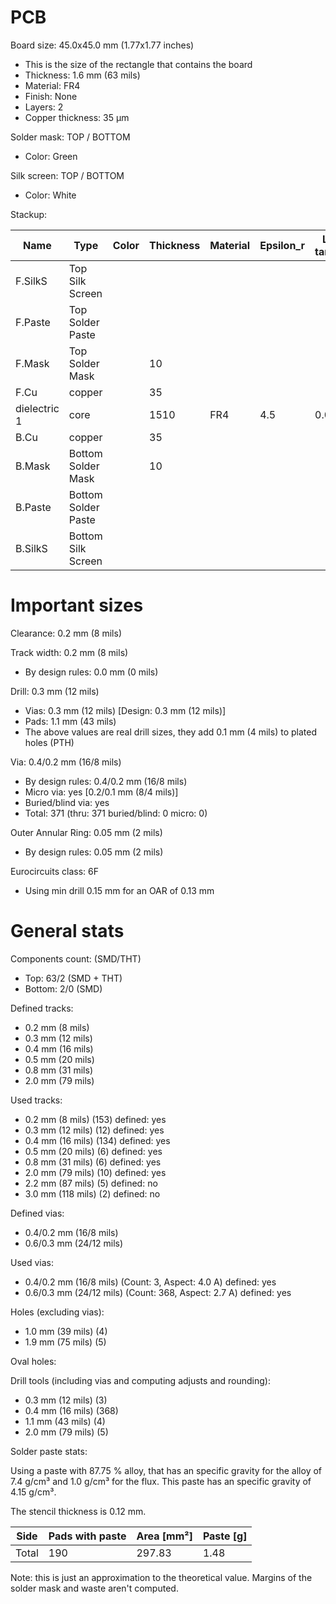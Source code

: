 # PCB

Board size: 45.0x45.0 mm (1.77x1.77 inches)

- This is the size of the rectangle that contains the board
- Thickness: 1.6 mm (63 mils)
- Material: FR4
- Finish: None
- Layers: 2
- Copper thickness: 35 µm

Solder mask: TOP / BOTTOM

- Color: Green

Silk screen: TOP / BOTTOM

- Color: White


Stackup:

| Name                 | Type                 | Color            | Thickness | Material        | Epsilon_r | Loss tangent |
|----------------------|----------------------|------------------|-----------|-----------------|-----------|--------------|
| F.SilkS              | Top Silk Screen      |                  |           |                 |           |              |
| F.Paste              | Top Solder Paste     |                  |           |                 |           |              |
| F.Mask               | Top Solder Mask      |                  |        10 |                 |           |              |
| F.Cu                 | copper               |                  |        35 |                 |           |              |
| dielectric 1         | core                 |                  |      1510 | FR4             |       4.5 |        0.020 |
| B.Cu                 | copper               |                  |        35 |                 |           |              |
| B.Mask               | Bottom Solder Mask   |                  |        10 |                 |           |              |
| B.Paste              | Bottom Solder Paste  |                  |           |                 |           |              |
| B.SilkS              | Bottom Silk Screen   |                  |           |                 |           |              |

# Important sizes

Clearance: 0.2 mm (8 mils)

Track width: 0.2 mm (8 mils)

- By design rules: 0.0 mm (0 mils)

Drill: 0.3 mm (12 mils)

- Vias: 0.3 mm (12 mils) [Design: 0.3 mm (12 mils)]
- Pads: 1.1 mm (43 mils)
- The above values are real drill sizes, they add 0.1 mm (4 mils) to plated holes (PTH)

Via: 0.4/0.2 mm (16/8 mils)

- By design rules: 0.4/0.2 mm (16/8 mils)
- Micro via: yes [0.2/0.1 mm (8/4 mils)]
- Buried/blind via: yes
- Total: 371 (thru: 371 buried/blind: 0 micro: 0)

Outer Annular Ring: 0.05 mm (2 mils)

- By design rules: 0.05 mm (2 mils)

Eurocircuits class: 6F
- Using min drill 0.15 mm for an OAR of 0.13 mm


# General stats

Components count: (SMD/THT)

- Top: 63/2 (SMD + THT)
- Bottom: 2/0 (SMD)

Defined tracks:

- 0.2 mm (8 mils)
- 0.3 mm (12 mils)
- 0.4 mm (16 mils)
- 0.5 mm (20 mils)
- 0.8 mm (31 mils)
- 2.0 mm (79 mils)

Used tracks:

- 0.2 mm (8 mils) (153) defined: yes
- 0.3 mm (12 mils) (12) defined: yes
- 0.4 mm (16 mils) (134) defined: yes
- 0.5 mm (20 mils) (6) defined: yes
- 0.8 mm (31 mils) (6) defined: yes
- 2.0 mm (79 mils) (10) defined: yes
- 2.2 mm (87 mils) (5) defined: no
- 3.0 mm (118 mils) (2) defined: no

Defined vias:

- 0.4/0.2 mm (16/8 mils)
- 0.6/0.3 mm (24/12 mils)

Used vias:

- 0.4/0.2 mm (16/8 mils) (Count: 3, Aspect: 4.0 A) defined: yes
- 0.6/0.3 mm (24/12 mils) (Count: 368, Aspect: 2.7 A) defined: yes

Holes (excluding vias):

- 1.0 mm (39 mils) (4)
- 1.9 mm (75 mils) (5)

Oval holes:


Drill tools (including vias and computing adjusts and rounding):

- 0.3 mm (12 mils) (3)
- 0.4 mm (16 mils) (368)
- 1.1 mm (43 mils) (4)
- 2.0 mm (79 mils) (5)

Solder paste stats:

Using a paste with 87.75 % alloy, that has an specific gravity for the alloy of 7.4 g/cm³
and 1.0 g/cm³ for the flux. This paste has an specific gravity of  4.15 g/cm³.

The stencil thickness is  0.12 mm.

| Side   | Pads with paste | Area [mm²] | Paste [g] |
|--------|-----------------|------------|-----------|
| Total  |             190 |     297.83 |      1.48 |

Note: this is just an approximation to the theoretical value. Margins of the solder mask and waste aren't computed.



